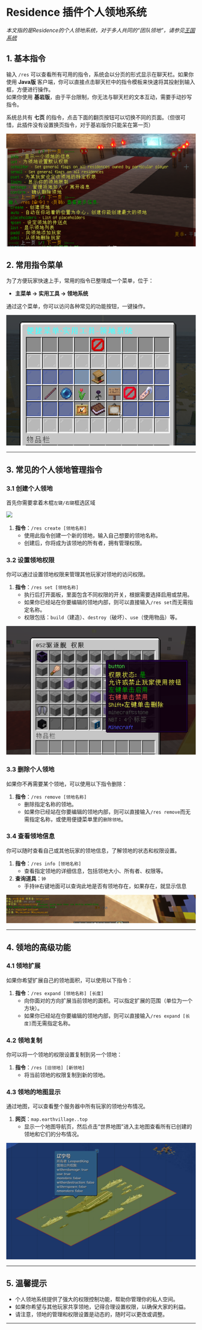 
# Residence 插件个人领地系统

*本文指的是Residence的个人领地系统，对于多人共同的“团队领地”，请参见[王国系统](/article/王国)*

## 1. 基本指令

输入 `/res` 可以查看所有可用的指令，系统会以分页的形式显示在聊天栏。如果你使用 **Java版** 客户端，你可以直接点击聊天栏中的指令模板来快速将其投射到输入框，方便进行操作。  
如果你使用 **基岩版**，由于平台限制，你无法与聊天栏的文本互动，需要手动抄写指令。

系统总共有 **七页** 的指令，点击下面的翻页按钮可以切换不同的页面。（但很可惜，此插件没有设置换页指令，对于基岩版你只能呆在第一页）

![](/others/领地/指令.png)

## 2. 常用指令菜单

为了方便玩家快速上手，常用的指令已整理成一个菜单，位于：
- **主菜单 → 实用工具 → 领地系统**

通过这个菜单，你可以访问各种常见的功能按钮，一键操作。

![](/others/领地/菜单.png)

---

## 3. 常见的个人领地管理指令

### 3.1 创建个人领地

首先你需要拿着木棍`左键/右键`框选区域

![](/others/领地/棍子.png)

1. **指令**：`/res create [领地名称]`
   - 使用此指令创建一个新的领地，输入自己想要的领地名称。
   - 创建后，你将成为该领地的所有者，拥有管理权限。

### 3.2 设置领地权限

你可以通过设置领地权限来管理其他玩家对领地的访问权限。

1. **指令**：`/res set [领地名称]`
   - 执行后打开面板，里面包含不同权限的开关，根据需要选择启用或禁用。
   - 如果你已经站在你要编辑的领地内部，则可以直接输入`/res set`而无需指定名称。
   - 权限包括：`build`（建造）、`destroy`（破坏）、`use`（使用物品）等。

![](/others/领地/权限面板.png)

### 3.3 删除个人领地

如果你不再需要某个领地，可以使用以下指令删除：

1. **指令**：`/res remove [领地名称]`
   - 删除指定名称的领地。
   - 如果你已经站在你要编辑的领地内部，则可以直接输入`/res remove`而无需指定名称，或使用便捷菜单里的`删除领地`。
### 3.4 查看领地信息

你可以随时查看自己或其他玩家的领地信息，了解领地的状态和权限设置。

1. **指令**：`/res info [领地名称]`
   - 查看指定领地的详细信息，包括领地大小、所有者、权限等。
2. **查询道具**：`钟`
   - 手持`钟`右键地面可以查询此地是否有领地存在，如果存在，就显示信息

![](/others/领地/钟.png)

---

## 4. 领地的高级功能

### 4.1 领地扩展

如果你希望扩展自己的领地面积，可以使用以下指令：

1. **指令**：`/res expand [领地名称] [长度]`
   - 向你面对的方向扩展当前领地的面积。可以指定扩展的范围（单位为一个方块）。
   - 如果你已经站在你要编辑的领地内部，则可以直接输入`/res expand [长度]`而无需指定名称。

### 4.2 领地复制

你可以将一个领地的权限设置复制到另一个领地：

1. **指令**：`/res [旧领地] [新领地]`
   - 将当前领地的权限复制到新的领地。

### 4.3 领地的地图显示

通过地图，可以查看整个服务器中所有玩家的领地分布情况。

1. **网页**：`map.earthvillage..top`
   - 显示一个地图导航页，然后点击“世界地图”进入主地图查看所有已创建的领地和它们的分布情况。

![](/others/领地/地图.png)

---

## 5. 温馨提示

- 个人领地系统提供了强大的权限控制功能，帮助你管理你的私人空间。
- 如果你希望与其他玩家共享领地，记得合理设置权限，以确保大家的利益。
- 请注意，领地的管理和权限设置是动态的，随时可以更改或调整。

---